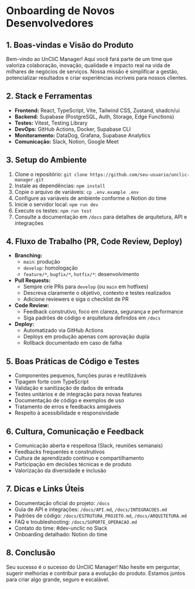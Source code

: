 # Onboarding de Novos Desenvolvedores

## 1. Boas-vindas e Visão do Produto

Bem-vindo ao UnCliC Manager! Aqui você fará parte de um time que valoriza colaboração, inovação, qualidade e impacto real na vida de milhares de negócios de serviços. Nossa missão é simplificar a gestão, potencializar resultados e criar experiências incríveis para nossos clientes.

## 2. Stack e Ferramentas

- **Frontend:** React, TypeScript, Vite, Tailwind CSS, Zustand, shadcn/ui
- **Backend:** Supabase (PostgreSQL, Auth, Storage, Edge Functions)
- **Testes:** Vitest, Testing Library
- **DevOps:** GitHub Actions, Docker, Supabase CLI
- **Monitoramento:** DataDog, Grafana, Supabase Analytics
- **Comunicação:** Slack, Notion, Google Meet

## 3. Setup do Ambiente

1. Clone o repositório: `git clone https://github.com/seu-usuario/unclic-manager.git`
2. Instale as dependências: `npm install`
3. Copie o arquivo de variáveis: `cp .env.example .env`
4. Configure as variáveis de ambiente conforme o Notion do time
5. Inicie o servidor local: `npm run dev`
6. Execute os testes: `npm run test`
7. Consulte a documentação em `/docs` para detalhes de arquitetura, API e integrações

## 4. Fluxo de Trabalho (PR, Code Review, Deploy)

- **Branching:**
  - `main`: produção
  - `develop`: homologação
  - `feature/*`, `bugfix/*`, `hotfix/*`: desenvolvimento
- **Pull Requests:**
  - Sempre crie PRs para `develop` (ou `main` em hotfixes)
  - Descreva claramente o objetivo, contexto e testes realizados
  - Adicione reviewers e siga o checklist de PR
- **Code Review:**
  - Feedback construtivo, foco em clareza, segurança e performance
  - Siga padrões de código e arquitetura definidos em `/docs`
- **Deploy:**
  - Automatizado via GitHub Actions
  - Deploys em produção apenas com aprovação dupla
  - Rollback documentado em caso de falha

## 5. Boas Práticas de Código e Testes

- Componentes pequenos, funções puras e reutilizáveis
- Tipagem forte com TypeScript
- Validação e sanitização de dados de entrada
- Testes unitários e de integração para novas features
- Documentação de código e exemplos de uso
- Tratamento de erros e feedbacks amigáveis
- Respeito à acessibilidade e responsividade

## 6. Cultura, Comunicação e Feedback

- Comunicação aberta e respeitosa (Slack, reuniões semanais)
- Feedbacks frequentes e construtivos
- Cultura de aprendizado contínuo e compartilhamento
- Participação em decisões técnicas e de produto
- Valorização da diversidade e inclusão

## 7. Dicas e Links Úteis

- Documentação oficial do projeto: `/docs`
- Guia de API e integrações: `/docs/API.md`, `/docs/INTEGRACOES.md`
- Padrões de código: `/docs/ESTRUTURA_PROJETO.md`, `/docs/ARQUITETURA.md`
- FAQ e troubleshooting: `/docs/SUPORTE_OPERACAO.md`
- Contato do time: #dev-unclic no Slack
- Onboarding detalhado: Notion do time

## 8. Conclusão

Seu sucesso é o sucesso do UnCliC Manager! Não hesite em perguntar, sugerir melhorias e contribuir para a evolução do produto. Estamos juntos para criar algo grande, seguro e escalável. 